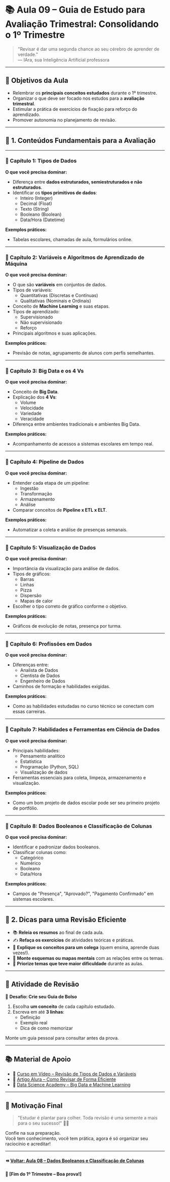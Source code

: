 # 📚 Aula 09 – Guia de Estudo para Avaliação Trimestral: Consolidando o 1º Trimestre

> "Revisar é dar uma segunda chance ao seu cérebro de aprender de verdade."  
> — IAra, sua Inteligência Artificial professora

---

## 🎯 Objetivos da Aula

- Relembrar os **principais conceitos estudados** durante o 1º trimestre.
- Organizar o que deve ser focado nos estudos para a **avaliação trimestral**.
- Estimular a prática de exercícios de fixação para reforço do aprendizado.
- Promover autonomia no planejamento de revisão.

---

## 🧠 1. Conteúdos Fundamentais para a Avaliação

---

### 📖 Capítulo 1: Tipos de Dados

**O que você precisa dominar:**

- Diferença entre **dados estruturados, semiestruturados e não estruturados**.
- Identificar os **tipos primitivos de dados**:
  - Inteiro (Integer)
  - Decimal (Float)
  - Texto (String)
  - Booleano (Boolean)
  - Data/Hora (Datetime)

**Exemplos práticos:**  

- Tabelas escolares, chamadas de aula, formulários online.

---

### 📖 Capítulo 2: Variáveis e Algoritmos de Aprendizado de Máquina

**O que você precisa dominar:**

- O que são **variáveis** em conjuntos de dados.
- Tipos de variáveis:
  - Quantitativas (Discretas e Contínuas)
  - Qualitativas (Nominais e Ordinais)
- Conceito de **Machine Learning** e suas etapas.
- Tipos de aprendizado:
  - Supervisionado
  - Não supervisionado
  - Reforço
- Principais algoritmos e suas aplicações.

**Exemplos práticos:**  

- Previsão de notas, agrupamento de alunos com perfis semelhantes.

---

### 📖 Capítulo 3: Big Data e os 4 Vs

**O que você precisa dominar:**

- Conceito de **Big Data**.
- Explicação dos **4 Vs**:
  - Volume
  - Velocidade
  - Variedade
  - Veracidade
- Diferença entre ambientes tradicionais e ambientes Big Data.

**Exemplos práticos:**  

- Acompanhamento de acessos a sistemas escolares em tempo real.

---

### 📖 Capítulo 4: Pipeline de Dados

**O que você precisa dominar:**

- Entender cada etapa de um pipeline:
  - Ingestão
  - Transformação
  - Armazenamento
  - Análise
- Comparar conceitos de **Pipeline x ETL x ELT**.

**Exemplos práticos:**  

- Automatizar a coleta e análise de presenças semanais.

---

### 📖 Capítulo 5: Visualização de Dados

**O que você precisa dominar:**

- Importância da visualização para análise de dados.
- Tipos de gráficos:
  - Barras
  - Linhas
  - Pizza
  - Dispersão
  - Mapas de calor
- Escolher o tipo correto de gráfico conforme o objetivo.

**Exemplos práticos:**  

- Gráficos de evolução de notas, presença por turma.

---

### 📖 Capítulo 6: Profissões em Dados

**O que você precisa dominar:**

- Diferenças entre:
  - Analista de Dados
  - Cientista de Dados
  - Engenheiro de Dados
- Caminhos de formação e habilidades exigidas.

**Exemplos práticos:**  

- Como as habilidades estudadas no curso técnico se conectam com essas carreiras.

---

### 📖 Capítulo 7: Habilidades e Ferramentas em Ciência de Dados

**O que você precisa dominar:**

- Principais habilidades:
  - Pensamento analítico
  - Estatística
  - Programação (Python, SQL)
  - Visualização de dados
- Ferramentas essenciais para coleta, limpeza, armazenamento e visualização.

**Exemplos práticos:**  

- Como um bom projeto de dados escolar pode ser seu primeiro projeto de portfólio.

---

### 📖 Capítulo 8: Dados Booleanos e Classificação de Colunas

**O que você precisa dominar:**

- Identificar e padronizar dados booleanos.
- Classificar colunas como:
  - Categórico
  - Numérico
  - Booleano
  - Data/Hora

**Exemplos práticos:**  

- Campos de "Presença", "Aprovado?", "Pagamento Confirmado" em sistemas escolares.

---

## 📑 2. Dicas para uma Revisão Eficiente

- 📚 **Releia os resumos** ao final de cada aula.
- ✍️ **Refaça os exercícios** de atividades teóricas e práticas.
- 🔎 **Explique os conceitos para um colega** (quem ensina, aprende duas vezes!).
- 🧠 **Monte esquemas ou mapas mentais** com as relações entre os temas.
- 🎯 **Priorize temas que teve maior dificuldade** durante as aulas.

---

## 🧪 Atividade de Revisão

🎯 **Desafio: Crie seu Guia de Bolso**

1. Escolha **um conceito** de cada capítulo estudado.
2. Escreva em até **3 linhas**:
   - Definição
   - Exemplo real
   - Dica de como memorizar

Monte um guia pessoal para consultar antes da prova.

---

## 📚 Material de Apoio

- 📘 [Curso em Vídeo – Revisão de Tipos de Dados e Variáveis](https://www.youtube.com/watch?v=4tf2uA9R1gA)
- 📘 [Artigo Alura – Como Revisar de Forma Eficiente](https://www.alura.com.br/artigos/como-revisar-de-forma-eficiente)
- 📘 [Data Science Academy – Big Data e Machine Learning](https://www.datascienceacademy.com.br/blog/)

---

## 🚀 Motivação Final

> "Estudar é plantar para colher. Toda revisão é uma semente a mais para o seu sucesso!" 🌱🚀

Confie na sua preparação.  
Você tem conhecimento, você tem prática, agora é só organizar seu raciocínio e acreditar!

---

#### ⏪ [Voltar: Aula 08 – Dados Booleanos e Classificação de Colunas](aula08.md)  

#### 🏁 [Fim do 1º Trimestre – Boa prova!]